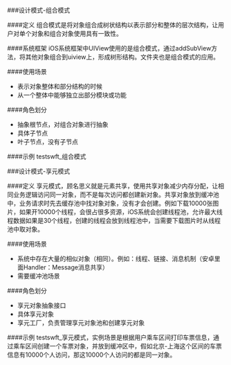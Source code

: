 ###设计模式-组合模式

####定义
组合模式是将对象组合成树状结构以表示部分和整体的层次结构，让用户对单个对象和组合对象使用具有一致性。

####系统框架
iOS系统框架中UIView使用的是组合模式，通过addSubView方法，将其他对象组合到uiview上，形成树形结构。文件夹也是组合模式的应用。

####使用场景
* 表示对象整体和部分结构的时候
* 从一个整体中能够独立出部分模块或功能

####角色划分
* 抽象根节点，对组合对象进行抽象
* 具体子节点
* 叶子节点，没有子节点

####示例
testswft_组合模式

###设计模式-享元模式

####定义
享元模式，顾名思义就是元素共享，使用共享对象减少内存分配，让相同业务逻辑访问同一对象，而不是每次访问都创建新对象。共享对象放到缓冲池中，业务请求时先去缓存池中找对象对象，没有才会创建。例如下载10000张图片，如果开10000个线程，会很占很多资源，iOS系统会创建线程池，允许最大线程数据如果是30个线程，创建的线程会放到线程池中，当需要下载图片时从线程池中取对象。

####使用场景
* 系统中存在大量的相似对象（相同）。例如：线程、链接、消息机制（安卓里面Handler：Message消息共享）
* 需要缓冲池场景

####角色划分
* 享元对象抽象接口
* 具体享元对象
* 享元工厂，负责管理享元对象池和创建享元对象

####示例
testswft_享元模式，实例场景是根据用户乘车区间打印车票信息，通过乘车区间创建一个车票对象，并放到缓冲区中，假如北京-上海这个区间的车票信息有10000个人访问，那这10000个人访问的都是同一对象。

